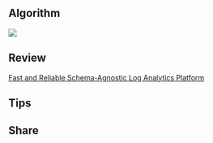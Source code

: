 ## Algorithm
![](https://img-blog.csdnimg.cn/053be45b34474e5c94d0f7daf260a0bb.png)

## Review
[Fast and Reliable Schema-Agnostic Log Analytics Platform](https://eng.uber.com/logging/)

## Tips


## Share